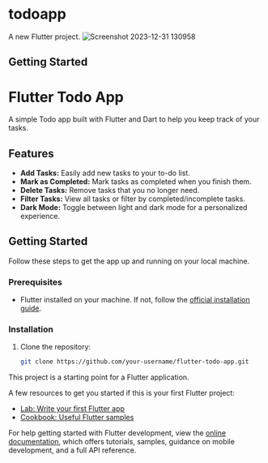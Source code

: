 # todoapp

A new Flutter project.
![Screenshot 2023-12-31 130958](https://github.com/HeyIamMarasiniAmrit/Todo-App/assets/101445427/75244864-4c30-4c7e-8e0a-d265a1a48c39)


## Getting Started
# Flutter Todo App

A simple Todo app built with Flutter and Dart to help you keep track of your tasks.

## Features

- **Add Tasks:** Easily add new tasks to your to-do list.
- **Mark as Completed:** Mark tasks as completed when you finish them.
- **Delete Tasks:** Remove tasks that you no longer need.
- **Filter Tasks:** View all tasks or filter by completed/incomplete tasks.
- **Dark Mode:** Toggle between light and dark mode for a personalized experience.


## Getting Started

Follow these steps to get the app up and running on your local machine.

### Prerequisites

- Flutter installed on your machine. If not, follow the [official installation guide](https://flutter.dev/docs/get-started/install).

### Installation

1. Clone the repository:

   ```bash
   git clone https://github.com/your-username/flutter-todo-app.git


This project is a starting point for a Flutter application.

A few resources to get you started if this is your first Flutter project:

- [Lab: Write your first Flutter app](https://docs.flutter.dev/get-started/codelab)
- [Cookbook: Useful Flutter samples](https://docs.flutter.dev/cookbook)

For help getting started with Flutter development, view the
[online documentation](https://docs.flutter.dev/), which offers tutorials,
samples, guidance on mobile development, and a full API reference.
